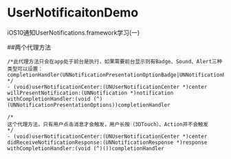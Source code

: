 # UserNotificaitonDemo
iOS10通知UserNotifications.framework学习(一)

##两个代理方法

    /*此代理方法只会在app处于前台是执行，如果需要前台显示则有Badge、Sound、Alert三种类型可以设置：
    completionHandler(UNNotificationPresentationOptionBadge|UNNotificationPresentationOptionSound|UNNotificationPresentationOptionAlert);
    */
    - (void)userNotificationCenter:(UNUserNotificationCenter *)center willPresentNotification:(UNNotification *)notification withCompletionHandler:(void (^)(UNNotificationPresentationOptions))completionHandler
    
    /*
    这个代理方法，只有用户点击消息才会触发，用户长按（3DTouch）、Action并不会触发
    */
    - (void)userNotificationCenter:(UNUserNotificationCenter *)center didReceiveNotificationResponse:(UNNotificationResponse *)response withCompletionHandler:(void (^)())completionHandler

